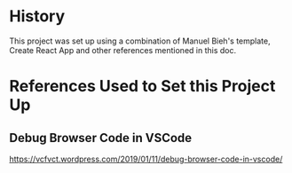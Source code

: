 History
=======

This project was set up using a combination of Manuel Bieh's template, Create React App and other
references mentioned in this doc.


References Used to Set this Project Up
======================================

Debug Browser Code in VSCode
----------------------------

https://vcfvct.wordpress.com/2019/01/11/debug-browser-code-in-vscode/
